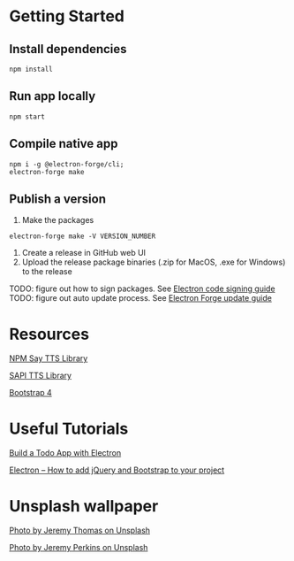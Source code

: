 # Getting Started
## Install dependencies
```
npm install
```

## Run app locally
```
npm start
```

## Compile native app
```
npm i -g @electron-forge/cli;
electron-forge make
```

## Publish a version
1. Make the packages
```
electron-forge make -V VERSION_NUMBER
```
1. Create a release in GitHub web UI
1. Upload the release package binaries (.zip for MacOS, .exe for Windows) to the release

TODO: figure out how to sign packages.  See [Electron code signing guide](https://electronjs.org/docs/tutorial/code-signing)
TODO: figure out auto update process. See [Electron Forge update guide](https://www.electronforge.io/advanced/auto-update)

# Resources
[NPM Say TTS Library](https://www.npmjs.com/package/say)

[SAPI TTS Library](https://github.com/CoughDrop/sapi_tts)

[Bootstrap 4](https://getbootstrap.com)

# Useful Tutorials
[Build a Todo App with Electron](https://codeburst.io/build-a-todo-app-with-electron-d6c61f58b55a)

[Electron – How to add jQuery and Bootstrap to your project](https://www.ryadel.com/en/electron-jquery-bootstrap-project-add-npm/)

# Unsplash wallpaper
[Photo by Jeremy Thomas on Unsplash](https://unsplash.com/photos/E0AHdsENmDg)

[Photo by Jeremy Perkins on Unsplash](https://unsplash.com/photos/uhjiu8FjnsQ)
